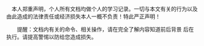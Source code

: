  本人郑重声明，个人所有文档均做个人的学习记录。一切与本文有关的行为以及由此造成的法律责任或经济损失本人一概不负责！特此严正声明！

  提醒：文档内有关的命令、相关操作，请在完全了解内容知道前后背景 后在执行。请提高警惕以防给您造成损失。

